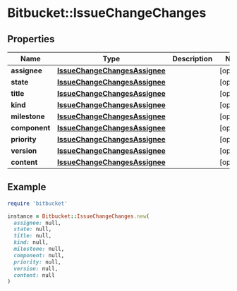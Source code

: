 # Bitbucket::IssueChangeChanges

## Properties

| Name | Type | Description | Notes |
| ---- | ---- | ----------- | ----- |
| **assignee** | [**IssueChangeChangesAssignee**](IssueChangeChangesAssignee.md) |  | [optional] |
| **state** | [**IssueChangeChangesAssignee**](IssueChangeChangesAssignee.md) |  | [optional] |
| **title** | [**IssueChangeChangesAssignee**](IssueChangeChangesAssignee.md) |  | [optional] |
| **kind** | [**IssueChangeChangesAssignee**](IssueChangeChangesAssignee.md) |  | [optional] |
| **milestone** | [**IssueChangeChangesAssignee**](IssueChangeChangesAssignee.md) |  | [optional] |
| **component** | [**IssueChangeChangesAssignee**](IssueChangeChangesAssignee.md) |  | [optional] |
| **priority** | [**IssueChangeChangesAssignee**](IssueChangeChangesAssignee.md) |  | [optional] |
| **version** | [**IssueChangeChangesAssignee**](IssueChangeChangesAssignee.md) |  | [optional] |
| **content** | [**IssueChangeChangesAssignee**](IssueChangeChangesAssignee.md) |  | [optional] |

## Example

```ruby
require 'bitbucket'

instance = Bitbucket::IssueChangeChanges.new(
  assignee: null,
  state: null,
  title: null,
  kind: null,
  milestone: null,
  component: null,
  priority: null,
  version: null,
  content: null
)
```

